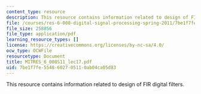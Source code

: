 ```yaml
---
content_type: resource
description: This resource contains information related to design of FIR digital filters.
file: /courses/res-6-008-digital-signal-processing-spring-2011/7be1f7fe5548602705110ab04ca05d83_MITRES_6_008S11_lec17.pdf
file_size: 258856
file_type: application/pdf
learning_resource_types: []
license: https://creativecommons.org/licenses/by-nc-sa/4.0/
ocw_type: OCWFile
resourcetype: Document
title: MITRES_6_008S11_lec17.pdf
uid: 7be1f7fe-5548-6027-0511-0ab04ca05d83
---
```

This resource contains information related to design of FIR digital filters.